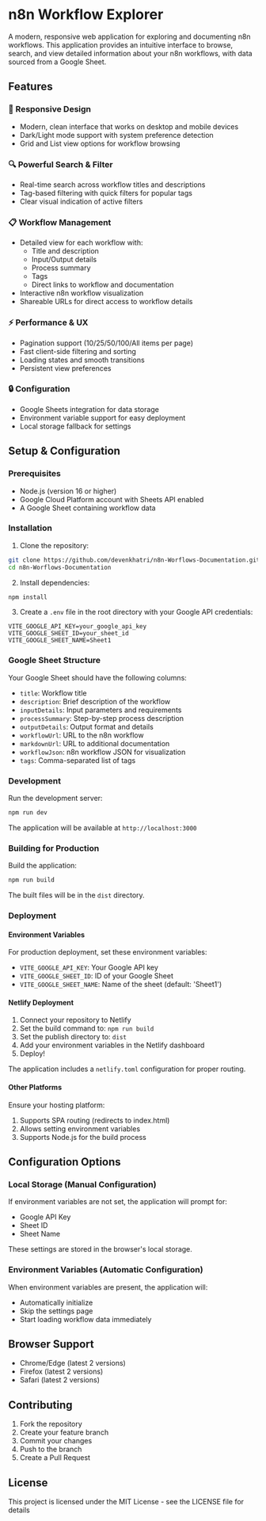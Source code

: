 # n8n Workflow Explorer

A modern, responsive web application for exploring and documenting n8n workflows. This application provides an intuitive interface to browse, search, and view detailed information about your n8n workflows, with data sourced from a Google Sheet.

## Features

### 📱 Responsive Design
- Modern, clean interface that works on desktop and mobile devices
- Dark/Light mode support with system preference detection
- Grid and List view options for workflow browsing

### 🔍 Powerful Search & Filter
- Real-time search across workflow titles and descriptions
- Tag-based filtering with quick filters for popular tags
- Clear visual indication of active filters

### 📋 Workflow Management
- Detailed view for each workflow with:
  - Title and description
  - Input/Output details
  - Process summary
  - Tags
  - Direct links to workflow and documentation
- Interactive n8n workflow visualization
- Shareable URLs for direct access to workflow details

### ⚡ Performance & UX
- Pagination support (10/25/50/100/All items per page)
- Fast client-side filtering and sorting
- Loading states and smooth transitions
- Persistent view preferences

### 🔒 Configuration
- Google Sheets integration for data storage
- Environment variable support for easy deployment
- Local storage fallback for settings

## Setup & Configuration

### Prerequisites
- Node.js (version 16 or higher)
- Google Cloud Platform account with Sheets API enabled
- A Google Sheet containing workflow data

### Installation

1. Clone the repository:
```bash
git clone https://github.com/devenkhatri/n8n-Worflows-Documentation.git
cd n8n-Worflows-Documentation
```

2. Install dependencies:
```bash
npm install
```

3. Create a `.env` file in the root directory with your Google API credentials:
```env
VITE_GOOGLE_API_KEY=your_google_api_key
VITE_GOOGLE_SHEET_ID=your_sheet_id
VITE_GOOGLE_SHEET_NAME=Sheet1
```

### Google Sheet Structure

Your Google Sheet should have the following columns:
- `title`: Workflow title
- `description`: Brief description of the workflow
- `inputDetails`: Input parameters and requirements
- `processSummary`: Step-by-step process description
- `outputDetails`: Output format and details
- `workflowUrl`: URL to the n8n workflow
- `markdownUrl`: URL to additional documentation
- `workflowJson`: n8n workflow JSON for visualization
- `tags`: Comma-separated list of tags

### Development

Run the development server:
```bash
npm run dev
```

The application will be available at `http://localhost:3000`

### Building for Production

Build the application:
```bash
npm run build
```

The built files will be in the `dist` directory.

### Deployment

#### Environment Variables

For production deployment, set these environment variables:

- `VITE_GOOGLE_API_KEY`: Your Google API key
- `VITE_GOOGLE_SHEET_ID`: ID of your Google Sheet
- `VITE_GOOGLE_SHEET_NAME`: Name of the sheet (default: 'Sheet1')

#### Netlify Deployment

1. Connect your repository to Netlify
2. Set the build command to: `npm run build`
3. Set the publish directory to: `dist`
4. Add your environment variables in the Netlify dashboard
5. Deploy!

The application includes a `netlify.toml` configuration for proper routing.

#### Other Platforms

Ensure your hosting platform:
1. Supports SPA routing (redirects to index.html)
2. Allows setting environment variables
3. Supports Node.js for the build process

## Configuration Options

### Local Storage (Manual Configuration)
If environment variables are not set, the application will prompt for:
- Google API Key
- Sheet ID
- Sheet Name

These settings are stored in the browser's local storage.

### Environment Variables (Automatic Configuration)
When environment variables are present, the application will:
- Automatically initialize
- Skip the settings page
- Start loading workflow data immediately

## Browser Support

- Chrome/Edge (latest 2 versions)
- Firefox (latest 2 versions)
- Safari (latest 2 versions)

## Contributing

1. Fork the repository
2. Create your feature branch
3. Commit your changes
4. Push to the branch
5. Create a Pull Request

## License

This project is licensed under the MIT License - see the LICENSE file for details
